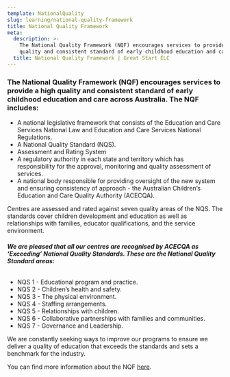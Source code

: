 ```yaml
---
template: NationalQuality
slug: learning/national-quality-framework
title: National Quality Framework
meta:
  description: >-
    The National Quality Framework (NQF) encourages services to provide a high
    quality and consistent standard of early childhood education and care. 
  title: National Quality Framework | Great Start ELC
---
```

### The National Quality Framework (NQF) encourages services to provide a high quality and consistent standard of early childhood education and care across Australia. The NQF includes:

* A national legislative framework that consists of the Education and Care Services National Law and Education and Care Services National Regulations.
* A National Quality Standard (NQS).
* Assessment and Rating System
* A regulatory authority in each state and territory which has responsibility for the approval, monitoring and quality assessment of services.
* A national body responsible for providing oversight of the new system and ensuring consistency of approach - the Australian Children’s Education and Care Quality Authority (ACECQA).

Centres are assessed and rated against seven quality areas of the NQS. The standards cover children development and education as well as relationships with families, educator qualifications, and the service environment.

###### **We are pleased that all our centres are recognised by ACECQA as ‘Exceeding’ National Quality Standards. These are the National Quality Standard areas:**

* NQS 1 - Educational program and practice.
* NQS 2 - Children’s health and safety.
* NQS 3 - The physical environment.
* NQS 4 - Staffing arrangements.
* NQS 5 - Relationships with children.
* NQS 6 - Collaborative partnerships with families and communities.
* NQS 7 - Governance and Leadership.

We are constantly seeking ways to improve our programs to ensure we deliver a quality of education that exceeds the standards and sets a benchmark for the industry.

You can find more information about the NQF [here](https://www.acecqa.gov.au/nqf/about).
